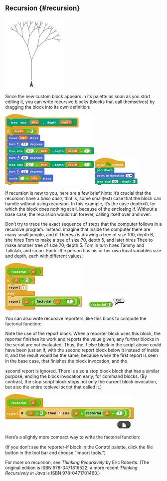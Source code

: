 ## Recursion {#recursion}

![image](SnapManual/Image_073.gif)

Since the new custom block appears in its palette as soon as you _start_ editing it, you can write recursive blocks (blocks that call themselves) by dragging the block into its own definition:

![image](SnapManual/Image_074.png) ![image](SnapManual/Image_075.png)

If recursion is new to you, here are a few brief hints: It’s crucial that the recursion have a _base case,_ that is, some small(est) case that the block can handle without using recursion. In this example, it’s the case depth=0, for which the block does nothing at all, because of the enclosing if. Without a base case, the recursion would run forever, calling itself over and over.

Don’t try to trace the exact sequence of steps that the computer follows in a recursive program. Instead, imagine that inside the computer there are many small people, and if Theresa is drawing a tree of size 100, depth 6, she hires Tom to make a tree of size 70, depth 5, and later hires Theo to make another tree of size 70, depth 5\. Tom in turn hires Tammy and Tallulah, and so on. Each little person has his or her own local variables size and depth, each with different values.

![image](SnapManual/Image_076.png) ![image](SnapManual/Image_077.jpg)

You can also write recursive reporters, like this block to compute the factorial function:

Note the use of the report block. When a reporter block uses this block, the reporter ﬁnishes its work and reports the value given; any further blocks in the script are not evaluated. Thus, the if else block in the script above could have been just an if, with the second report block below it instead of inside it, and the result would be the same, because when the first report is seen in the base case, that ﬁnishes the block invocation, and the

second report is ignored. There is also a stop block block that has a similar purpose, ending the block invocation early, for command blocks. (By contrast, the stop script block stops not only the current block invocation, but also the entire toplevel script that called it.)

![image](SnapManual/Image_078.png)

Here’s a slightly more compact way to write the factorial function:

(If you don’t see the reporter-if block in the Control palette, click the ﬁle button in the tool bar and choose “Import tools.”)

For more on recursion, see _Thinking Recursively_ by Eric Roberts. (The original edition is ISBN 978-0471816522; a more recent _Thinking Recursively in Java_ is ISBN 978-0471701460.)
